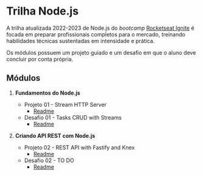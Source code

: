 # Trilha Node.js

A trilha atualizada 2022-2023 de Node.js do *bootcamp* [Rocketseat Ignite](https://www.rocketseat.com.br/) é focada em preparar profissionais completos para o mercado, treinando habilidades técnicas sustentadas em intensidade e prática.

Os módulos possuem um projeto guiado e um desafio em que o aluno deve concluir por conta própria.

## Módulos

1. **Fundamentos do Node.js**
    - Projeto 01 - Stream HTTP Server
      - [Readme](/nodejs/rest-api-from-scratch/README.md)
    - Desafio 01 - Tasks CRUD with Streams
      - [Readme](/nodejs/tasks-crud-from-scratch/README.md)

2. **Criando API REST com Node.js**
    - Projeto 02 - REST API with Fastify and Knex
      - [Readme](/nodejs/rest-api/README.md)
    - Desafio 02 - TO DO
      - [Readme](/nodejs/)
